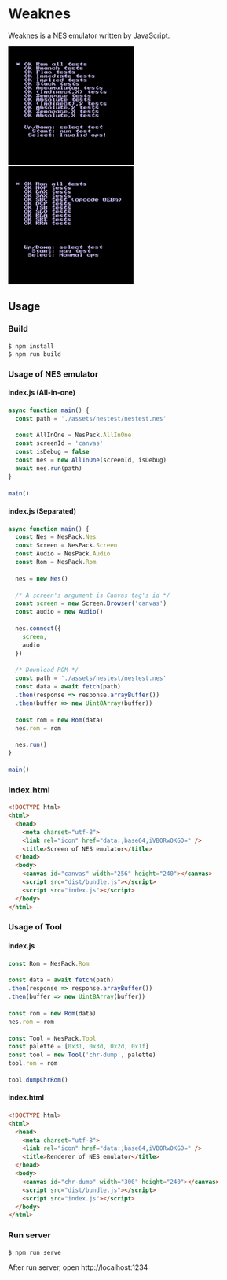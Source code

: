# Weaknes

Weaknes is a NES emulator written by JavaScript.

<img src="./images/nestest1.png" height="240"> <img src="./images/nestest2.png" height="240">

## Usage

### Build
```console
$ npm install
$ npm run build
```
### Usage of NES emulator
#### index.js (All-in-one)
```javascript
async function main() {
  const path = './assets/nestest/nestest.nes'

  const AllInOne = NesPack.AllInOne
  const screenId = 'canvas'
  const isDebug = false
  const nes = new AllInOne(screenId, isDebug)
  await nes.run(path)
}

main()
```
#### index.js (Separated)
```javascript
async function main() {
  const Nes = NesPack.Nes
  const Screen = NesPack.Screen
  const Audio = NesPack.Audio
  const Rom = NesPack.Rom

  nes = new Nes()

  /* A screen's argument is Canvas tag's id */
  const screen = new Screen.Browser('canvas')
  const audio = new Audio()

  nes.connect({
    screen,
    audio
  })

  /* Download ROM */
  const path = './assets/nestest/nestest.nes'
  const data = await fetch(path)
  .then(response => response.arrayBuffer())
  .then(buffer => new Uint8Array(buffer))

  const rom = new Rom(data)
  nes.rom = rom

  nes.run()
}

main()
```
### index.html
```html
<!DOCTYPE html>
<html>
  <head>
    <meta charset="utf-8">
    <link rel="icon" href="data:;base64,iVBORwOKGO=" />
    <title>Screen of NES emulator</title>
  </head>
  <body>
    <canvas id="canvas" width="256" height="240"></canvas>
    <script src="dist/bundle.js"></script>
    <script src="index.js"></script>
  </body>
</html>
```

### Usage of Tool
#### index.js
```javascript
const Rom = NesPack.Rom

const data = await fetch(path)
.then(response => response.arrayBuffer())
.then(buffer => new Uint8Array(buffer))

const rom = new Rom(data)
nes.rom = rom

const Tool = NesPack.Tool
const palette = [0x31, 0x3d, 0x2d, 0x1f]
const tool = new Tool('chr-dump', palette)
tool.rom = rom

tool.dumpChrRom()

```

#### index.html

```html
<!DOCTYPE html>
<html>
  <head>
    <meta charset="utf-8">
    <link rel="icon" href="data:;base64,iVBORwOKGO=" />
    <title>Renderer of NES emulator</title>
  </head>
  <body>
    <canvas id="chr-dump" width="300" height="240"></canvas>
    <script src="dist/bundle.js"></script>
    <script src="index.js"></script>
  </body>
</html>
```

### Run server
```console
$ npm run serve
```
After run server, open http://localhost:1234
